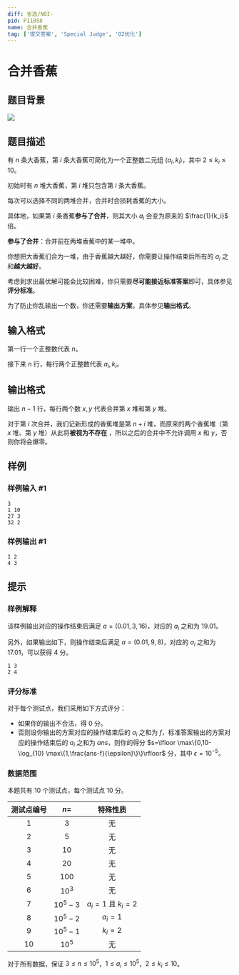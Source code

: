 ```yaml
---
diff: 省选/NOI-
pid: P11058
name: 合并香蕉
tag: ['提交答案', 'Special Judge', 'O2优化']
---
```

# 合并香蕉
## 题目背景

![](https://cdn.luogu.com.cn/upload/image_hosting/xi3q8vw1.png)
## 题目描述

有 $n$ 条大香蕉，第 $i$ 条大香蕉可简化为一个正整数二元组 $(a_i,k_i)$，其中 $2\le k_i\le 10$。

初始时有 $n$ 堆大香蕉，第 $i$ 堆只包含第 $i$ 条大香蕉。

每次可以选择不同的两堆合并，合并时会损耗香蕉的大小。

具体地，如果第 $i$ 条香蕉**参与了合并**，则其大小 $a_i$ 会变为原来的 $\frac{1}{k_i}$ 倍。

**参与了合并**：合并前在两堆香蕉中的某一堆中。

你想把大香蕉们合为一堆，由于香蕉越大越好，你需要让操作结束后所有的 $a_i$ 之和**越大越好**。

考虑到求出最优解可能会比较困难，你只需要**尽可能接近标准答案**即可，具体参见**评分标准**。

为了防止你乱输出一个数，你还需要**输出方案**，具体参见**输出格式**。
## 输入格式

第一行一个正整数代表 $n$。

接下来 $n$ 行，每行两个正整数代表 $a_i,k_i$。
## 输出格式

输出 $n-1$ 行，每行两个数 $x,y$ 代表合并第 $x$ 堆和第 $y$ 堆。

对于第 $i$ 次合并，我们记新形成的香蕉堆是第 $n+i$ 堆，而原来的两个香蕉堆（第 $x$ 堆、第 $y$ 堆）从此将**被视为不存在** ，所以之后的合并中不允许调用 $x$ 和 $y$，否则你将会爆零。
## 样例

### 样例输入 #1
```
3
1 10
27 3
32 2
```
### 样例输出 #1
```
1 2
4 3
```
## 提示

### 样例解释

该样例输出对应的操作结束后满足 $a=(0.01,3,16)$，对应的 $a_i$ 之和为 $19.01$。

另外，如果输出如下，则操作结束后满足 $a=(0.01,9,8)$，对应的 $a_i$ 之和为 $17.01$，可以获得 $4$ 分。
```
1 3
2 4
```
### 评分标准

对于每个测试点，我们采用如下方式评分：

- 如果你的输出不合法，得 $0$ 分。
- 否则设你输出的方案对应的操作结束后的 $a_i$ 之和为 $f$，标准答案输出的方案对应的操作结束后的 $a_i$ 之和为 $ans$，则你的得分 $s=\lfloor \max\{0,10-\log_{10} \max\{1,\frac{ans-f}{\epsilon}\}\}\rfloor$ 分，其中 $\epsilon=10^{-5}$。

### 数据范围

本题共有 $10$ 个测试点，每个测试点 $10$ 分。

| 测试点编号 | $n=$ | 特殊性质 |
| :----------: | :----------: | :----------: |
| $1$ | $3$ | 无 |
| $2$ | $5$ | 无 |
| $3$ | $10$ | 无 |
| $4$ | $20$ | 无 |
| $5$ | $100$ | 无 |
| $6$ | $10^3$ | 无 |
| $7$ | $10^5-3$ | $a_i=1$ 且 $k_i=2$ |
| $8$ | $10^5-2$ | $a_i=1$ |
| $9$ | $10^5-1$ | $k_i=2$ |
| $10$ | $10^5$ | 无 |

对于所有数据，保证 $3\le n\le 10^5$，$1\le a_i\le 10^5$，$2\le k_i\le 10$。
